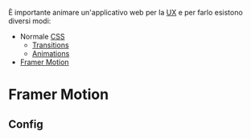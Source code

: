 È importante animare un'applicativo web per la [UX](UX) e per farlo esistono diversi modi:

- Normale [CSS](CSS)
	- [Transitions](https://www.w3schools.com/css/css3_transitions.asp)
	- [Animations](https://www.w3schools.com/css/css3_animations.asp)
- [Framer Motion](https://framermotion.framer.website/)

# Framer Motion

## Config

